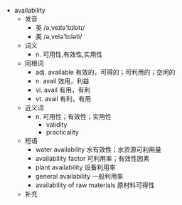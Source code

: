 - availability
  - 发音
    - 英 /ə,veɪlə'bɪlətɪ/
    - 美 /ə,velə'bɪləti/
  - 词义
    - n. 可用性,有效性,实用性
  - 同根词
    - adj. available 有效的，可得的；可利用的；空闲的
    - n. avail 效用，利益
    - vi. avail 有用，有利
    - vt. avail 有利，有用
  - 近义词
    - n. 可用性；有效性；实用性
      - validity
      - practicality
  - 短语
    - water availability 水有效性；水资源可利用量
    - availability factor 可利用率；有效性因素
    - plant availability 设备利用率
    - general availability 一般利用率
    - availability of raw materials 原材料可得性
  - 补充